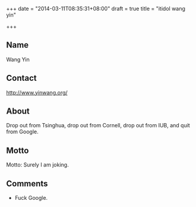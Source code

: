 +++
date = "2014-03-11T08:35:31+08:00"
draft = true
title = "itidol wang yin"

+++



## Name

Wang Yin

## Contact

<http://www.yinwang.org/>

## About

Drop out from Tsinghua, drop out from Cornell, drop out from IUB, and quit from Google.

## Motto

Motto: Surely I am joking.

## Comments

* Fuck Google.

